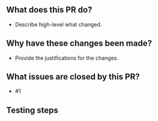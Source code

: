 ## What does this PR do?

* Describe high-level what changed.

## Why have these changes been made?

* Provide the justifications for the changes.

## What issues are closed by this PR?

* #1

## Testing steps

